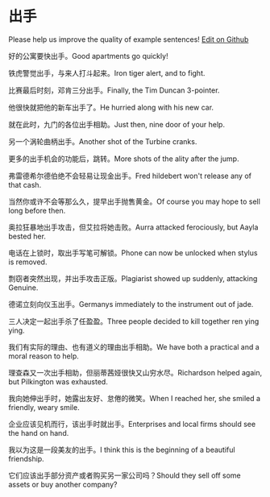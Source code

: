 # 出手

Please help us improve the quality of example sentences! [Edit on Github](https://github.com/jiyushe/jiyu-example-sentence-source/blob/main/chinese/chushou_1.md)

<p><span class="chinese">好的公寓要快出手。</span><span class="english">Good apartments go quickly!</span></p>

<p><span class="chinese">铁虎警觉出手，与来人打斗起来。</span><span class="english">Iron tiger alert, and to fight.</span></p>

<p><span class="chinese">比赛最后时刻，邓肯三分出手。</span><span class="english">Finally, the Tim Duncan 3-pointer.</span></p>

<p><span class="chinese">他很快就把他的新车出手了。</span><span class="english">He hurried along with his new car.</span></p>

<p><span class="chinese">就在此时，九门的各位出手相助。</span><span class="english">Just then, nine door of your help.</span></p>

<p><span class="chinese">另一个涡轮曲柄出手。</span><span class="english">Another shot of the Turbine cranks.</span></p>

<p><span class="chinese">更多的出手机会的功能后，跳转。</span><span class="english">More shots of the ality after the jump.</span></p>

<p><span class="chinese">弗雷德希尔德伯绝不会轻易让现金出手。</span><span class="english">Fred hildebert won't release any of that cash.</span></p>

<p><span class="chinese">当然你或许不会等那么久，提早出手抛售黄金。</span><span class="english">Of course you may hope to sell long before then.</span></p>

<p><span class="chinese">奥拉狂暴地出手攻击，但艾拉将她击败。</span><span class="english">Aurra attacked ferociously, but Aayla bested her.</span></p>

<p><span class="chinese">电话在上锁时，取出手写笔可解锁。</span><span class="english">Phone can now be unlocked when stylus is removed.</span></p>

<p><span class="chinese">剽窃者突然出现，并出手攻击正版。</span><span class="english">Plagiarist showed up suddenly, attacking Genuine.</span></p>

<p><span class="chinese">德诺立刻向仪玉出手。</span><span class="english">Germanys immediately to the instrument out of jade.</span></p>

<p><span class="chinese">三人决定一起出手杀了任盈盈。</span><span class="english">Three people decided to kill together ren ying ying.</span></p>

<p><span class="chinese">我们有实际的理由、也有道义的理由出手相助。</span><span class="english">We have both a practical and a moral reason to help.</span></p>

<p><span class="chinese">理查森又一次出手相助，但丽蒂茜娅很快又山穷水尽。</span><span class="english">Richardson helped again, but Pilkington was exhausted.</span></p>

<p><span class="chinese">我向她伸出手时，她露出友好、怠倦的微笑。</span><span class="english">When I reached her, she smiled a friendly, weary smile.</span></p>

<p><span class="chinese">企业应该见机而行，该出手时就出手。</span><span class="english">Enterprises and local firms should see the hand on hand.</span></p>

<p><span class="chinese">我以为这是一段美友的出手。</span><span class="english">I think this is the beginning of a beautiful friendship.</span></p>

<p><span class="chinese">它们应该出手部分资产或者购买另一家公司吗？</span><span class="english">Should they sell off some assets or buy another company?</span></p>

